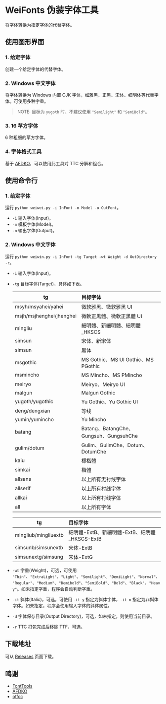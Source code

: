 # WeiFonts 伪装字体工具
将字体转换为指定字体的代替字体。

## 使用图形界面
### 1. 给定字体
创建一个给定字体的代替字体。
### 2. Windows 中文字体
将字体转换为 Windows 内置 CJK 字体，如雅黑、正黑、宋体、细明体等代替字体。可使用多种字重。
> NOTE: 目标为 `yugoth` 时，不建议使用 `"Semilight"` 和 `"SemiBold"`。
### 3. 16 苹方字体
6 种粗细的苹方字体。
### 4. 字体格式工具
基于 [AFDKO](https://github.com/adobe-type-tools/afdko/)，可以使用此工具对 TTC 分解和组合。

## 使用命令行
### 1. 给定字体
运行 `python weiwei.py -i InFont -m Model -o OutFont`。
- `-i` 输入字体(Input)。
- `-m` 模板字体(Model)。
- `-o` 输出字体(Output)。
### 2. Windows 中文字体
运行 `python weiwin.py -i InFont -tg Target -wt Weight -d OutDirectory -r`。
- `-i` 输入字体(Input)。
- `-tg` 目标字体(Target)，具体如下表。

  | tg | 目标字体 |
  | ---- | :---- |
  | msyh/msyahei/yahei   | 微软雅黑、微软雅黑 UI |
  | msjh/msjhenghei/jhenghei   | 微軟正黑體、微軟正黑體 UI |
  | mingliu | 細明體、新細明體、細明體_HKSCS |
  | simsun  | 宋体、新宋体 |
  | simsun  | 黑体 |
  | msgothic | MS Gothic、MS UI Gothic、MS PGothic |
  | msmincho | MS Mincho、MS PMincho |
  | meiryo  | Meiryo、Meiryo UI |
  | malgun  | Malgun Gothic |
  | yugoth/yugothic  | Yu Gothic、Yu Gothic UI |
  | deng/dengxian  | 等线 |
  | yumin/yumincho  | Yu Mincho |
  | batang  | Batang、BatangChe、Gungsuh、GungsuhChe |
  | gulim/dotum  | Gulim、GulimChe、Dotum、DotumChe |
  | kaiu  | 標楷體 |
  | simkai  | 楷體 |
  | allsans  | 以上所有无衬线字体 |
  | allserif  | 以上所有衬线字体 |
  | allkai  | 以上所有衬线字体 |
  | all  | 以上所有字体 |

  | tg | 目标字体 |
  | ---- | :---- |
  | mingliub/mingliuextb   | 細明體-ExtB、新細明體-ExtB、細明體_HKSCS-ExtB |
  | simsunb/simsunextb   | 宋体-ExtB |
  | simsunextg/simsung   | 宋体-ExtG |

- `-wt` 字重(Weight)，可选，可使用 `"Thin"`、`"ExtraLight"`、`"Light"`、`"Semilight"`、`"DemiLight"`、`"Normal"`、`"Regular"`、`"Medium"`、`"Demibold"`、`"SemiBold"`、`"Bold"`、`"Black"`、`"Heavy"`。如未指定字重，程序会自动判断字重。
- `-it` 斜体(Italic)，可选，可使用 `-it y` 指定为斜体字体，`-it n` 指定为非斜体字体。如未指定，程序会使用输入字体的斜体属性。
- `-d` 字体保存目录(Output Directory)，可选，如未指定，则使用当前目录。
- `-r` TTC 打包完成后移除 TTF，可选。
## 下载地址
可从 [Releases](https://github.com/GuiWonder/WeiFonts/releases) 页面下载。
## 鸣谢
- [FontTools](https://github.com/fonttools/fonttools)
- [AFDKO](https://github.com/adobe-type-tools/afdko/)
- [otfcc](https://github.com/caryll/otfcc)

